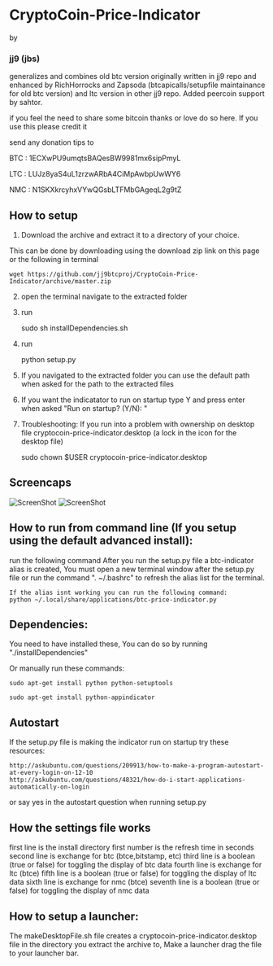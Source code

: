 CryptoCoin-Price-Indicator
==========
by 
### jj9 (jbs)

generalizes and combines old btc version originally written in jj9 repo and enhanced by RichHorrocks and Zapsoda (btcapicalls/setupfile maintainance for old btc version)  and ltc version in other jj9 repo. Added peercoin support by sahtor.

if you feel the need to share some bitcoin thanks or love
do so here. If you use this please credit it 

send any donation tips to 

BTC : 1ECXwPU9umqtsBAQesBW9981mx6sipPmyL

LTC : LUJz8yaS4uL1zrzwARbA4CiMpAwbpUwWY6

NMC : N1SKXkrcyhxVYwQGsbLTFMbGAgeqL2g9tZ

How to setup
------
1) Download the archive and extract it to a directory of your choice.

This can be done by downloading using the download zip link on this page or the following in terminal
	
	wget https://github.com/jj9btcproj/CryptoCoin-Price-Indicator/archive/master.zip

2) open the terminal navigate to the extracted folder

3) run 

	sudo sh installDependencies.sh

4) run 

	python setup.py

5) If you navigated to the extracted folder you can use the default path when asked for the path to the extracted files

6) If you want the indicatator to run on startup type Y and press enter when asked "Run on startup? (Y/N): "

7) Troubleshooting: If you run into a problem with ownership on desktop file cryptocoin-price-indicator.desktop (a lock in the icon for the desktop file)

	sudo chown $USER cryptocoin-price-indicator.desktop
 
Screencaps
------
![ScreenShot](screenie1.png)
![ScreenShot](screenie2.png)

How to run from command line (If you setup using the default advanced install):
------
run the following command
	After you run the setup.py file a btc-indicator alias is created, You must open a new terminal window after the setup.py file or run the command ". ~/.bashrc" to refresh the alias list for the terminal.

	If the alias isnt working you can run the following command:
	python ~/.local/share/applications/btc-price-indicator.py

Dependencies:
------
You need to have installed these, You can do so by running "./installDependencies"

Or manually run these commands:

	sudo apt-get install python python-setuptools

	sudo apt-get install python-appindicator


Autostart 
------
If the setup.py file is making the indicator run on startup try these resources:

	http://askubuntu.com/questions/209913/how-to-make-a-program-autostart-at-every-login-on-12-10
	http://askubuntu.com/questions/48321/how-do-i-start-applications-automatically-on-login

or say yes in the autostart question when running setup.py 


How the settings file works
------
first line is the install directory
first number is the refresh time  in seconds
second line is exchange for btc (btce,bitstamp, etc)
third line is a boolean (true or false) for toggling the display of btc data
fourth line is exchange for ltc (btce)
fifth line is a boolean (true or false) for toggling the display of ltc data
sixth line is exchange for nmc (btce)
seventh line is a boolean (true or false) for toggling the display of nmc data

How to setup a launcher:
------
The makeDesktopFile.sh file creates a cryptocoin-price-indicator.desktop file in the directory you extract the archive to, Make a launcher drag the file to your launcher bar.
